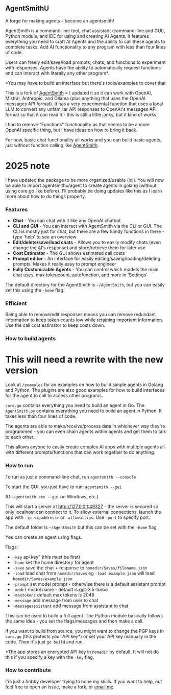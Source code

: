 ## AgentSmithU

A forge for making agents - become an agentsmith!

AgentSmith is a command-line tool, chat assistant (command-line and GUI), Python module, and IDE for using and creating AI Agents. It features everything you need to craft AI Agents and the ability to call these agents to complete tasks. Add AI functionality to any program with less than four lines of code. 

Users can freely edit/save/load prompts, chats, and functions to experiment with responses. Agents have the ability to automatically request functions and can interact with literally any other program*. 

*You may have to build an interface but there's tools/examples to cover that

This is a fork of [AgentSmith](https://github.com/mattyleecifer/AgentSmith/) = I updated it so it can work with OpenAI, Mistral, Anthropic, and Ollama (plus anything that uses the OpenAI messages API format). It has a very experimental function that uses a local LLM to convert any unfamiliar API responses to OpenAI's messages API format so that it can read it - this is still a little janky, but it kind of works.

I had to remove "Functions" functionality as that seems to be a more OpenAI specific thing, but I have ideas on how to bring it back. 

For now, basic chat functionality all works and you can build basic agents, just without function calling like [AgentSmith](https://github.com/mattyleecifer/AgentSmith/).

# 2025 note

I have updated the package to be more organized/usable (lol). You will now be able to import agentsmithu/agent to create agents in golang (without using core.go like before). I'll probably be doing updates like this as I learn more about how to do things properly. 


### Features

- **Chat** - You can chat with it like any OpenAI chatbot
- **CLI and GUI** - You can interact with AgentSmith via the CLI or GUI. The CLI is mostly just for chat, but there are a few handy functions in there - type 'help' to see an overview
- **Edit/delete/save/load chats** - Allows you to easily modify chats (even change the AI's response) and store/retrieve them for later use
- **Cost Estimator** - The GUI shows estimated call costs
- **Prompt editor** - An interface for easily editing/saving/loading/deleting prompts. Makes it really easy to prompt engineer
- **Fully Customizable Agents** - You can control which models the main chat uses, max tokencount, autofunction, and more in 'Settings'

The default directory for the AgentSmith is `~/AgentSmith`, but you can easily set this using the `-home` flag.

### Efficient

Being able to remove/edit responses means you can remove redundant information to keep token counts low while retaining important information. Use the call cost estimator to keep costs down.

### How to build agents

# This will need a rewrite with the new version

Look at `/examples` for an examples on how to build simple agents in Golang and Python. The plugins are also good examples for how to build interfaces for the agent to call to access other programs.

`core.go` contains everything you need to build an agent in Go. The `AgentSmith.py` contains everything you need to build an agent in Python. It takes less than four lines of code.

The agents are able to make/receive/process data in whichever way they're programmed - you can even chain agents within agents and get them to talk to each other.

This allows anyone to easily create complex AI apps with multiple agents all with different prompts/functions that can work together to do anything.

### How to run

To run as just a command-line chat, run `agentsmith --console`

To start the GUI, you just have to run: `agentsmith --gui`

(Or `agentsmith.exe --gui` on Windows, etc.)

This will start a server at http://127.0.0.1:49327 - the server is secured so only localhost can connect to it. To allow external connections, launch the app with `-ip <ipaddress>` or `-allowallips`. Use `-port` to specify port.

The default folder is `~/AgentSmith` but this can be set with the `-home` flag

You can create an agent using flags.

Flags:
- `-key` api key" (this must be first)
- `-home` set the home directory for agent
- `-save` save the chat + response to `homedir/Saves/filename.json`
- `-load` load chat from `homedir/Saves` eg `-load example.json` will load `homedir/Saves/example.json`
- `-prompt` set model prompt - otherwise there is a default assistant prompt
- `-model` model name - default is gpt-3.5-turbo
- `-maxtokens` default max tokens is 2048
- `-message` add message from user to chat
- `-messageassistant` add message from assistant to chat

This can be used to build a full agent. The Python module basically follows the same idea - you set the flags/messages and then make a call.

If you want to build from source, you might want to change the PGP keys in `core.go` (this protects your API key*) or set your API key manually in the code. Then it's just `go build` and run.

*The app stores an encrypted API key in `homedir` by default. It will not do this if you specify a key with the `-key` flag.

### How to contribute

I'm just a hobby developer trying to hone my skills. If you want to help, out feel free to open an issue, make a fork, or [email me](mailto:mattyleedev@gmail.com).
